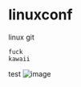 # linuxconf
linux git
```cmd=
fuck
kawaii
```
test
![image](https://www.google.com/url?sa=i&url=https%3A%2F%2Fen.wikipedia.org%2Fwiki%2FImage&psig=AOvVaw2-4RTQukGN8k5d1sLauies&ust=1690009978337000&source=images&cd=vfe&opi=89978449&ved=0CA4QjRxqFwoTCODVj_Wfn4ADFQAAAAAdAAAAABAE)
